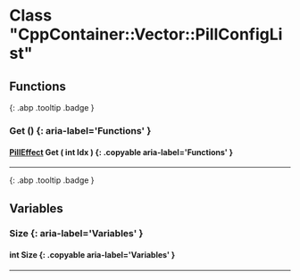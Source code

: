 # Class "CppContainer::Vector::PillConfigList"
## Functions
[ ](#){: .abp .tooltip .badge }
### Get () {: aria-label='Functions' }
#### [PillEffect](../ItemConfig_PillEffect) Get ( int Idx ) {: .copyable aria-label='Functions' }

___ 
[ ](#){: .abp .tooltip .badge }
## Variables
### Size {: aria-label='Variables' }
####  int Size  {: .copyable aria-label='Variables' }

___ 
